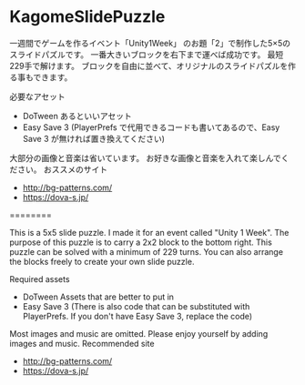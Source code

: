 # KagomeSlidePuzzle
 
一週間でゲームを作るイベント「Unity1Week」 のお題「2」で制作した5×5のスライドパズルです。
一番大きいブロックを右下まで運べば成功です。
最短229手で解けます。
ブロックを自由に並べて、オリジナルのスライドパズルを作る事もできます。

必要なアセット
- DoTween
あるといいアセット
- Easy Save 3 (PlayerPrefs で代用できるコードも書いてあるので、Easy Save 3 が無ければ置き換えてください)

大部分の画像と音楽は省いています。
お好きな画像と音楽を入れて楽しんでください。
おススメのサイト
- http://bg-patterns.com/
- https://dova-s.jp/

========

This is a 5x5 slide puzzle.
I made it for an event called "Unity 1 Week".
The purpose of this puzzle is to carry a 2x2 block to the bottom right.
This puzzle can be solved with a minimum of 229 turns.
You can also arrange the blocks freely to create your own slide puzzle.

Required assets
- DoTween
Assets that are better to put in
- Easy Save 3 (There is also code that can be substituted with PlayerPrefs. If you don't have Easy Save 3, replace the code)

Most images and music are omitted.
Please enjoy yourself by adding images and music.
Recommended site
- http://bg-patterns.com/
- https://dova-s.jp/
